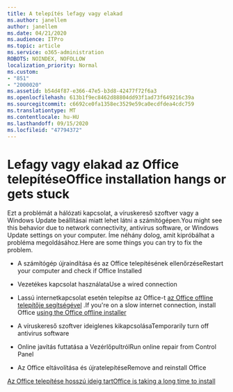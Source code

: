 ```yaml
---
title: A telepítés lefagy vagy elakad
ms.author: janellem
author: janellem
ms.date: 04/21/2020
ms.audience: ITPro
ms.topic: article
ms.service: o365-administration
ROBOTS: NOINDEX, NOFOLLOW
localization_priority: Normal
ms.custom:
- "851"
- "2000020"
ms.assetid: b54d4f87-e366-47e5-b3d8-42477f72f6a3
ms.openlocfilehash: 613b1f9ec8462d88804dd93f1ad73f649216c39a
ms.sourcegitcommit: c6692ce0fa1358ec3529e59ca0ecdfdea4cdc759
ms.translationtype: MT
ms.contentlocale: hu-HU
ms.lasthandoff: 09/15/2020
ms.locfileid: "47794372"
---
```

# <a name="office-installation-hangs-or-gets-stuck"></a><span data-ttu-id="7e4d0-102">Lefagy vagy elakad az Office telepítése</span><span class="sxs-lookup"><span data-stu-id="7e4d0-102">Office installation hangs or gets stuck</span></span>

<span data-ttu-id="7e4d0-103">Ezt a problémát a hálózati kapcsolat, a víruskereső szoftver vagy a Windows Update beállításai miatt lehet látni a számítógépen.</span><span class="sxs-lookup"><span data-stu-id="7e4d0-103">You might see this behavior due to network connectivity, antivirus software, or Windows Update settings on your computer.</span></span> <span data-ttu-id="7e4d0-104">Íme néhány dolog, amit kipróbálhat a probléma megoldásához.</span><span class="sxs-lookup"><span data-stu-id="7e4d0-104">Here are some things you can try to fix the problem.</span></span>
  
- <span data-ttu-id="7e4d0-105">A számítógép újraindítása és az Office telepítésének ellenőrzése</span><span class="sxs-lookup"><span data-stu-id="7e4d0-105">Restart your computer and check if Office Installed</span></span>

- <span data-ttu-id="7e4d0-106">Vezetékes kapcsolat használata</span><span class="sxs-lookup"><span data-stu-id="7e4d0-106">Use a wired connection</span></span>

- <span data-ttu-id="7e4d0-107">Lassú internetkapcsolat esetén telepítse az Office-t [az Office offline telepítője segítségével](https://support.office.com/article/f0a85fe7-118f-41cb-a791-d59cef96ad1c?wt.mc_id=Alchemy_ClientDIA) .</span><span class="sxs-lookup"><span data-stu-id="7e4d0-107">If you're on a slow internet connection, install Office [using the Office offline installer](https://support.office.com/article/f0a85fe7-118f-41cb-a791-d59cef96ad1c?wt.mc_id=Alchemy_ClientDIA)</span></span>

- <span data-ttu-id="7e4d0-108">A víruskereső szoftver ideiglenes kikapcsolása</span><span class="sxs-lookup"><span data-stu-id="7e4d0-108">Temporarily turn off antivirus software</span></span>

- <span data-ttu-id="7e4d0-109">Online javítás futtatása a Vezérlőpultról</span><span class="sxs-lookup"><span data-stu-id="7e4d0-109">Run online repair from Control Panel</span></span>

- <span data-ttu-id="7e4d0-110">Az Office eltávolítása és újratelepítése</span><span class="sxs-lookup"><span data-stu-id="7e4d0-110">Remove and reinstall Office</span></span>

[<span data-ttu-id="7e4d0-111">Az Office telepítése hosszú ideig tart</span><span class="sxs-lookup"><span data-stu-id="7e4d0-111">Office is taking a long time to install</span></span>](https://support.office.com/article/0f09f357-3fef-42a6-b8aa-cef4c6c44bdf?wt.mc_id=Alchemy_ClientDIA)
  